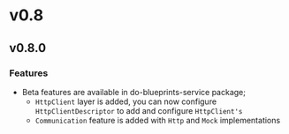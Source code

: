 # v0.8

## v0.8.0

### Features

- Beta features are available in do-blueprints-service package;
  - `HttpClient` layer is added, you can now configure `HttpClientDescriptor`
    to add and configure `HttpClient's`
  - `Communication` feature is added with `Http` and `Mock` implementations